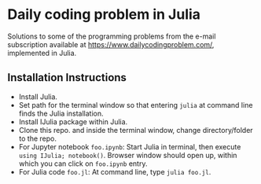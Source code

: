# Daily coding problem in Julia
 
Solutions to some of the programming problems from the e-mail subscription available at https://www.dailycodingproblem.com/, implemented in Julia. 

## Installation Instructions

- Install Julia.
- Set path for the terminal window so that entering `julia` at command line finds the Julia installation.
- Install IJulia package within Julia.
- Clone this repo. and inside the terminal window, change directory/folder to the repo.
- For Jupyter notebook `foo.ipynb`: Start Julia in terminal, then execute `using IJulia; notebook()`.  Browser window should open up, within which you can click on `foo.ipynb` entry.
- For Julia code `foo.jl`: At command line, type `julia foo.jl`.
